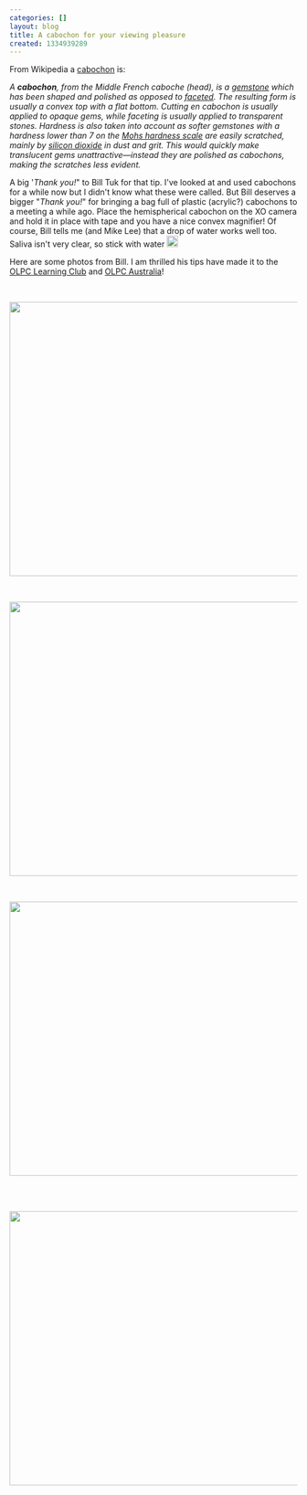 ```yaml
---
categories: []
layout: blog
title: A cabochon for your viewing pleasure
created: 1334939289
---
```

<p>From Wikipedia a <a href="https://en.wikipedia.org/wiki/Cabochon" target="_blank">cabochon</a> is:</p>
<p class="rteindent1"><em>A <b>cabochon</b>, from the Middle French caboche (head), is a <a href="https://en.wikipedia.org/wiki/Gemstone" title="Gemstone">gemstone</a> which has been shaped and polished as opposed to <a href="https://en.wikipedia.org/wiki/Facet" title="Facet">faceted</a>. The resulting form is usually a convex top with a flat bottom. Cutting en cabochon is usually applied to opaque gems, while faceting is usually applied to transparent stones. Hardness is also taken into account as softer gemstones with a hardness lower than 7 on the <a href="https://en.wikipedia.org/wiki/Mohs_scale_of_mineral_hardness" title="Mohs scale of mineral hardness">Mohs hardness scale</a> are easily scratched, mainly by <a href="https://en.wikipedia.org/wiki/Silicon_dioxide" title="Silicon dioxide">silicon dioxide</a> in dust and grit. This would quickly make translucent gems unattractive&mdash;instead they are polished as cabochons, making the scratches less evident.</em></p>
<p>A big &#39;<em>Thank you!</em>&quot; to Bill Tuk for that tip. I&#39;ve looked at and used cabochons for a while now but I didn&#39;t know what these were called. But Bill deserves a bigger &quot;<em>Thank you!</em>&quot; for bringing a bag full of plastic (acrylic?) cabochons to a meeting a while ago. Place the hemispherical cabochon on the XO camera and hold it in place with tape and you have a nice convex magnifier! Of course, Bill tells me (and Mike Lee) that a drop of water works well too. Saliva isn&#39;t very clear, so stick with water <img alt="smiley" height="20" src="{{ site.baseurl }}/sites/all/libraries/ckeditor/plugins/smiley/images/regular_smile.gif" title="smiley" width="20" /></p>
<p>Here are some photos from Bill. I am thrilled his tips have made it to the <a href="http://olpclearningclub.org/activities/a-water-drop-microscope-for-the-xo-laptop/" target="_blank">OLPC Learning Club</a> and <a href="http://edu.laptop.org.au/sites/default/files/education_newsletter_ed_12_april_2012.pdf" target="_blank">OLPC Australia</a>!</p>
<p>&nbsp;</p>
<p><img alt="" src="{{ site.baseurl }}/sites/default/files/u8/XO%20Camera%20Close%20up%20IMG_2468-vi.jpg" style="width: 640px; height: 480px;" /></p>
<p>&nbsp;</p>
<p><img alt="" src="{{ site.baseurl }}/sites/default/files/u8/Needle%20and%20thread_0.jpg" style="width: 640px; height: 480px;" /></p>
<p>&nbsp;</p>
<p><img alt="" src="{{ site.baseurl }}/sites/default/files/u8/Security%20print%20on%20a%2020.jpg" style="width: 640px; height: 480px;" />&nbsp;</p>
<p>&nbsp;</p>
<p><img alt="" src="{{ site.baseurl }}/sites/default/files/u8/Fine%20Print%20life%20size%20about%20thickness%20of%20a%20thumb%20nail.jpg" style="width: 640px; height: 480px;" /></p>
